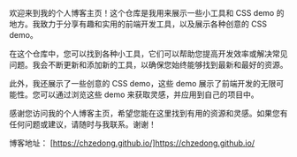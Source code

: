 欢迎来到我的个人博客主页！这个仓库是我用来展示一些小工具和 CSS demo 的地方。我致力于分享有趣和实用的前端开发工具，以及展示各种创意的 CSS demo。

在这个仓库中，您可以找到各种小工具，它们可以帮助您提高开发效率或解决常见问题。我会不断更新和添加新的工具，以确保您始终能够找到最新和最好的资源。

此外，我还展示了一些创意的 CSS demo，这些 demo 展示了前端开发的无限可能性。您可以通过浏览这些 demo 来获取灵感，并应用到自己的项目中。

感谢您访问我的个人博客主页，希望您能在这里找到有用的资源和灵感。如果您有任何问题或建议，请随时与我联系。谢谢！

博客地址： [https://chzedong.github.io/]https://chzedong.github.io/
